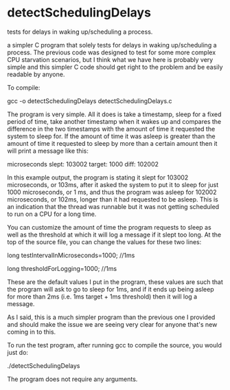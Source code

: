 # detectSchedulingDelays
 tests for delays in waking up/scheduling a process.


a simpler C program that solely tests for delays in waking up/scheduling a process. The previous code was designed to test for some more complex CPU starvation scenarios, but I think what we have here is probably very simple and this simpler C code should get right to the problem and be easily readable by anyone.



To compile:

gcc -o detectSchedulingDelays detectSchedulingDelays.c



The program is very simple. All it does is take a timestamp, sleep for a fixed period of time, take another timestamp when it wakes up and compares the difference in the two timestamps with the amount of time it requested the system to sleep for. If the amount of time it was asleep is greater than the amount of time it requested to sleep by more than a certain amount then it will print a message like this:



microseconds slept: 103002 target: 1000 diff: 102002


In this example output, the program is stating it slept for 103002 microseconds, or 103ms, after it asked the system to put it to sleep for just 1000 microseconds, or 1 ms, and thus the program was asleep for 102002 microseconds, or 102ms, longer than it had requested to be asleep. This is an indication that the thread was runnable but it was not getting scheduled to run on a CPU for a long time.



You can customize the amount of time the program requests to sleep as well as the threshold at which it will log a message if it slept too long. At the top of the source file, you can change the values for these two lines:



long testIntervalInMicroseconds=1000; //1ms

long thresholdForLogging=1000; //1ms


These are the default values I put in the program, these values are such that the program will ask to go to sleep for 1ms, and if it ends up being asleep for more than 2ms (i.e. 1ms target + 1ms threshold) then it will log a message.



As I said, this is a much simpler program than the previous one I provided and should make the issue we are seeing very clear for anyone that's new coming in to this.



To run the test program, after running gcc to compile the source, you would just do:



./detectSchedulingDelays



The program does not require any arguments.

